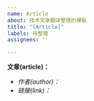 ```yaml
---
name: Article
about: 技术文章翻译整理的模板
title: "[Article]"
labels: 待整理
assignees: ''

---
```


**文章(article)：**
- *作者(author)：*
- *链接(link)：*
